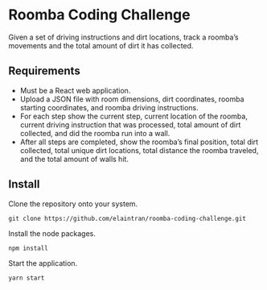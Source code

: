 # Roomba Coding Challenge
Given a set of driving instructions and dirt locations, track a roomba’s movements and the total
amount of dirt it has collected.

## Requirements
* Must be a React web application.
* Upload a JSON file with room dimensions, dirt coordinates, roomba starting coordinates,
and roomba driving instructions.
* For each step show the current step, current location of the roomba, current driving
instruction that was processed, total amount of dirt collected, and did the roomba run into
a wall.
* After all steps are completed, show the roomba’s final position, total dirt collected, total
unique dirt locations, total distance the roomba traveled, and the total amount of walls hit.

## Install
Clone the repository onto your system.
```
git clone https://github.com/elaintran/roomba-coding-challenge.git
```
Install the node packages.
```
npm install
```
Start the application.
```
yarn start
```